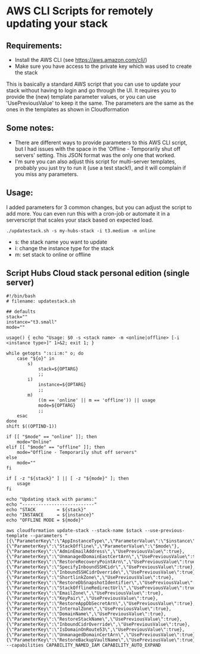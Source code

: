 # AWS CLI Scripts for remotely updating your stack

## Requirements:
- Install the AWS CLI (see https://aws.amazon.com/cli/)
- Make sure you have access to the private key which was used to create the stack

This is basically a standard AWS script that you can use to update your stack without having to login and go through the UI. It requires you to provide the (new) template parameter values, or you can use 'UsePreviousValue' to keep it the same. The parameters are the same as the ones in the templates as shown in Cloudformation

## Some notes:
- There are different ways to provide parameters to this AWS CLI script, but I had issues with the space in the 'Offline - Temporarily shut off servers' setting. This JSON format was the only one that worked. 
- I'm sure you can also adjust this script for multi-server templates, probably you just try to run it (use a test stack!), and it will complain if you miss any parameters.

## Usage:
I added parameters for 3 common changes, but you can adjust the script to add more. You can even run this with a cron-job or automate it in a serverscript that scales your stack based on expected load.

`./updatestack.sh -s my-hubs-stack -i t3.medium -m online`
- s: the stack name you want to update
- i: change the instance type for the stack
- m: set stack to online or offline


## Script Hubs Cloud stack personal edition (single server)
```
#!/bin/bash
# filename: updatestack.sh

## defaults
stack=""
instance="t3.small"
mode=""

usage() { echo "Usage: $0 -s <stack name> -m <online|offline> [-i <instance type>]" 1>&2; exit 1; }

while getopts ":s:i:m:" o; do
    case "${o}" in
        s)
            stack=${OPTARG}
            ;;
        i)
            instance=${OPTARG}
            ;;
        m)
            ((m == 'online' || m == 'offline')) || usage
            mode=${OPTARG}
            ;;
    esac
done
shift $((OPTIND-1))

if [[ "$mode" == "online" ]]; then
    mode="Online"
elif [[ "$mode" == "offline" ]]; then
    mode="Offline - Temporarily shut off servers"
else
    mode=""
fi

if [ -z "${stack}" ] || [ -z "${mode}" ]; then
    usage
fi

echo "Updating stack with params:"
echo "---------------------------"
echo "STACK        = ${stack}"
echo "INSTANCE     = ${instance}"
echo "OFFLINE MODE = ${mode}"

aws cloudformation update-stack --stack-name $stack --use-previous-template --parameters "[{\"ParameterKey\":\"AppInstanceType\",\"ParameterValue\":\"$instance\"},{\"ParameterKey\":\"StackOffline\",\"ParameterValue\":\"$mode\"},{\"ParameterKey\":\"AdminEmailAddress\",\"UsePreviousValue\":true},{\"ParameterKey\":\"UnmanagedDomainEastCertArn\",\"UsePreviousValue\":true},{\"ParameterKey\":\"RestoreRecoveryPointArn\",\"UsePreviousValue\":true},{\"ParameterKey\":\"SpecifyInboundSSHCidr\",\"UsePreviousValue\":true},{\"ParameterKey\":\"InboundSSHCidrOverride\",\"UsePreviousValue\":true},{\"ParameterKey\":\"ShortlinkZone\",\"UsePreviousValue\":true},{\"ParameterKey\":\"RestoreDbSnapshotIdentifier\",\"UsePreviousValue\":true},{\"ParameterKey\":\"StackOfflineRedirectUrl\",\"UsePreviousValue\":true},{\"ParameterKey\":\"EmailZone\",\"UsePreviousValue\":true},{\"ParameterKey\":\"KeyPair\",\"UsePreviousValue\":true},{\"ParameterKey\":\"RestoreAppDbSecretArn\",\"UsePreviousValue\":true},{\"ParameterKey\":\"InternalZone\",\"UsePreviousValue\":true},{\"ParameterKey\":\"DomainName\",\"UsePreviousValue\":true},{\"ParameterKey\":\"RestoreStackName\",\"UsePreviousValue\":true},{\"ParameterKey\":\"InboundCidrOverride\",\"UsePreviousValue\":true},{\"ParameterKey\":\"IsDomainOnRoute53\",\"UsePreviousValue\":true},{\"ParameterKey\":\"UnmanagedDomainCertArn\",\"UsePreviousValue\":true},{\"ParameterKey\":\"RestoreBackupVaultName\",\"UsePreviousValue\":true}]" --capabilities CAPABILITY_NAMED_IAM CAPABILITY_AUTO_EXPAND
```

